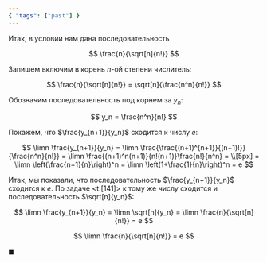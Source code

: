 ```yaml
---
{ "tags": ["past"] }
---
```


Итак, в условии нам дана последовательность

$$ \frac{n}{\sqrt[n]{n!}} $$

Запишем включим в корень $n$-ой степени числитель:

$$ \frac{n}{\sqrt[n]{n!}} = \sqrt[n]{\frac{n^n}{n!}} $$

Обозначим последовательность под корнем за $y_n$:

$$ y_n = \frac{n^n}{n!} $$

Покажем, что $\frac{y_{n+1}}{y_n}$ сходится к числу $e$:

$$
    \limn \frac{y_{n+1}}{y_n} = \limn \frac{\frac{(n+1)^{n+1}}{(n+1)!}}{\frac{n^n}{n!}} = \limn \frac{(n+1)^n(n+1)}{n!(n+1)}\frac{n!}{n^n} =
    \\[5px]
    = \limn \left(\frac{n+1}{n}\right)^n = \limn \left(1+\frac{1}{n}\right)^n = e
$$

Итак, мы показали, что последовательность $\frac{y_{n+1}}{y_n}$ сходится к $e$. По задаче <t:[141]> к тому же числу сходится и последовательность $\sqrt[n]{y_n}$:

$$ \limn \frac{y_{n+1}}{y_n} = \limn \sqrt[n]{y_n} = \limn \frac{n}{\sqrt[n]{n!}} = e $$

$$ \limn \frac{n}{\sqrt[n]{n!}} = e $$

$\blacksquare$